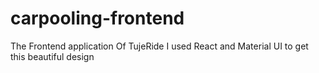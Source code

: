 # carpooling-frontend
The Frontend application Of TujeRide
I used React and Material UI to get this beautiful design
